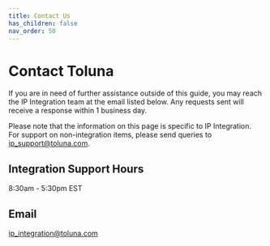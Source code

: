```yaml
---
title: Contact Us
has_children: false
nav_order: 50
---
```


# Contact Toluna

If you are in need of further assistance outside of this guide, you may reach the IP Integration team at the email listed below. Any requests sent will receive a response within 1 business day.

Please note that the information on this page is specific to IP Integration. For support on non-integration items, please send queries to ip_support@toluna.com.

## Integration Support Hours

8:30am - 5:30pm EST

## Email

ip_integration@toluna.com

